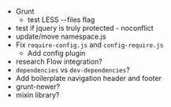 - Grunt
    - test LESS --files flag
- test if jquery is truly protected - noconflict
- update/move namespace.js
- Fix `require-config.js` and `config-require.js`
    - Add config plugin
- research Flow integration?
- `dependencies` vs `dev-dependencies`?
- Add boilerplate navigation header and footer
- grunt-newer?
- mixin library?